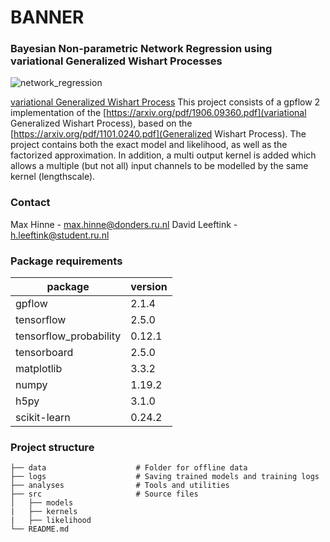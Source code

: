 # BANNER
### Bayesian Non-parametric Network Regression using variational Generalized Wishart Processes

![network_regression](https://user-images.githubusercontent.com/39411160/107499592-6db7e700-6b95-11eb-8acd-21979d91c82f.png)

[variational Generalized Wishart Process](https://arxiv.org/pdf/1906.09360.pdf)
This project consists of a gpflow 2 implementation of the [https://arxiv.org/pdf/1906.09360.pdf](variational Generalized Wishart Process), based on the [https://arxiv.org/pdf/1101.0240.pdf](Generalized Wishart Process). The project contains both the exact model and likelihood, as well as the factorized approximation. In addition, a multi output kernel is added which allows a multiple (but not all) input channels to be modelled by the same kernel (lengthscale).



### Contact
Max Hinne - max.hinne@donders.ru.nl
David Leeftink - h.leeftink@student.ru.nl

### Package requirements
package | version
--------|----------
gpflow  | 2.1.4
tensorflow | 2.5.0
tensorflow_probability | 0.12.1
tensorboard | 2.5.0
matplotlib | 3.3.2
numpy | 1.19.2
h5py | 3.1.0
scikit-learn | 0.24.2


### Project structure
    ├── data                    # Folder for offline data
    ├── logs                    # Saving trained models and training logs     
    ├── analyses                # Tools and utilities
    ├── src                     # Source files
    │   ├── models   
    |   ├── kernels   
    |   ├── likelihood   
    └── README.md		
